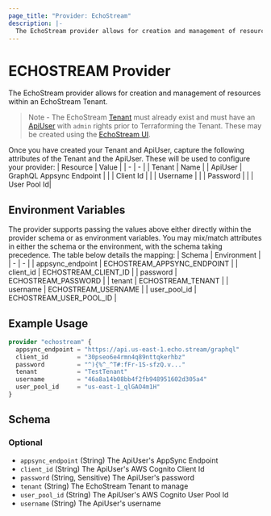 ```yaml
---
page_title: "Provider: EchoStream"
description: |-
  The EchoStream provider allows for creation and management of resources in an EchoStream Tenant.
---
```


# ECHOSTREAM Provider

The EchoStream provider allows for creation and management of resources within an EchoStream Tenant.

> Note - The EchoStream [Tenant](https://docs.echo.stream/docs/tenants) must already exist and must have an
> [ApiUser](https://docs.echo.stream/docs/api-users) with `admin` rights prior to Terraforming the Tenant. 
> These may be created using the [EchoStream UI](https://app.echo.stream).

Once you have created your Tenant and ApiUser, capture the following attributes of the Tenant and the ApiUser. These will be used to configure your provider:
| Resource | Value |
| - | - |
| Tenant | Name |
| ApiUser | GraphQL Appsync Endpoint |
| | Client Id |
| | Username |
| | Password |
| | User Pool Id|

## Environment Variables

The provider supports passing the values above either directly within the provider schema or as environment variables. You may mix/match attributes in either the schema or the environment, with the schema taking precedence. The table below details the mapping:
| Schema | Environment |
| - | - |
| appsync_endpoint | ECHOSTREAM_APPSYNC_ENDPOINT |
| client_id | ECHOSTREAM_CLIENT_ID |
| password | ECHOSTREAM_PASSWORD |
| tenant | ECHOSTREAM_TENANT |
| username | ECHOSTREAM_USERNAME |
| user_pool_id | ECHOSTREAM_USER_POOL_ID |

## Example Usage
```terraform
provider "echostream" {
  appsync_endpoint = "https://api.us-east-1.echo.stream/graphql"
  client_id        = "30pseo6e4rmn4q89nttqkerhbz"
  password         = "^){%^_^T#:fFr-1S-sfzQ.v..."
  tenant           = "TestTenant"
  username         = "46a8a14b08bb4f2fb948951602d305a4"
  user_pool_id     = "us-east-1_qlGAO4m1H"
}
```

<!-- schema generated by tfplugindocs -->
## Schema

### Optional

- `appsync_endpoint` (String) The ApiUser's AppSync Endpoint
- `client_id` (String) The ApiUser's AWS Cognito Client Id
- `password` (String, Sensitive) The ApiUser's password
- `tenant` (String) The EchoStream Tenant to manage
- `user_pool_id` (String) The ApiUser's AWS Cognito User Pool Id
- `username` (String) The ApiUser's username